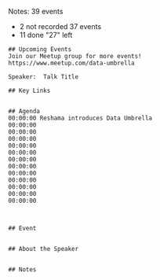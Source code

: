 Notes:
39 events
- 2 not recorded
37 events
- 11 done
"27" left

```text
## Upcoming Events
Join our Meetup group for more events!
https://www.meetup.com/data-umbrella

Speaker:  Talk Title

## Key Links


## Agenda
00:00:00 Reshama introduces Data Umbrella
00:00:00 
00:00:00  
00:00:00  
00:00:00  
00:00:00  
00:00:00  
00:00:00   
00:00:00  
00:00:00  
00:00:00  
00:00:00  
00:00:00  


 
## Event


## About the Speaker


## Notes


```
